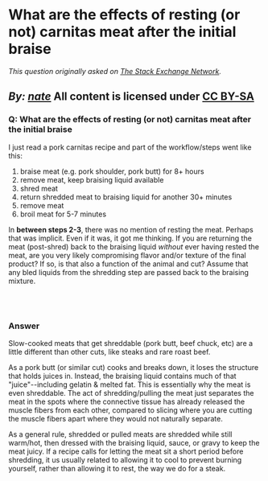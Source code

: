 # What are the effects of resting (or not) carnitas meat after the initial braise

_This question originally asked on [The Stack Exchange Network](https://cooking.stackexchange.com/q/120092)._

_By: [nate](https://cooking.stackexchange.com/u/73295)_
All content is licensed under [CC BY-SA](https://creativecommons.org/licenses/by-sa/4.0/)
<br>
--------------------------------------------
### Q: What are the effects of resting (or not) carnitas meat after the initial braise
<p>I just read a pork carnitas recipe and part of the workflow/steps went like this:</p>
<ol>
<li>braise meat (e.g. pork shoulder, pork butt) for 8+ hours</li>
<li>remove meat, keep braising liquid available</li>
<li>shred meat</li>
<li>return shredded meat to braising liquid for another 30+ minutes</li>
<li>remove meat</li>
<li>broil meat for 5-7 minutes</li>
</ol>
<p>In <strong>between steps 2-3</strong>, there was no mention of resting the meat. Perhaps that was implicit. Even if it was, it got me thinking. If you are returning the meat (post-shred) back to the braising liquid <em>without</em> ever having rested the meat, are you very likely compromising flavor and/or texture of the final product? If so, is that also a function of the animal and cut? Assume that any bled liquids from the shredding step are passed back to the braising mixture.</p>

<br><br>
### Answer 
<p>Slow-cooked meats that get shreddable (pork butt, beef chuck, etc) are a little different than other cuts, like steaks and rare roast beef.</p>
<p>As a pork butt (or similar cut) cooks and breaks down, it loses the structure that holds juices in. Instead, the braising liquid contains much of that &quot;juice&quot;--including gelatin &amp; melted fat. This is essentially why the meat is even shreddable. The act of shredding/pulling the meat just separates the meat  in the spots where the connective tissue has already released the muscle fibers from each other, compared to slicing where you are cutting the muscle fibers apart where they would not naturally separate.</p>
<p>As a general rule, shredded or pulled meats are shredded while still warm/hot, then dressed with the braising liquid, sauce, or gravy to keep the meat juicy. If a recipe calls for letting the meat sit a short period before shredding, it us usually related to allowing it to cool to prevent burning yourself, rather than allowing it to rest, the way we do for a steak.</p>

